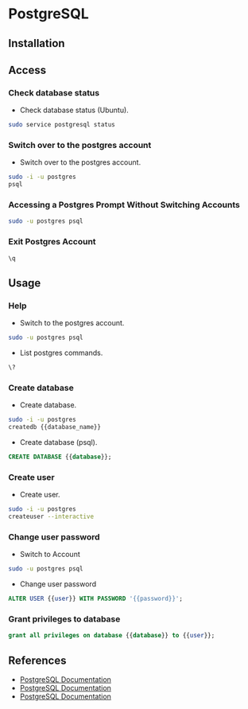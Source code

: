 # PostgreSQL

## Installation

## Access

### Check database status

- Check database status (Ubuntu).

```bash
sudo service postgresql status
```

### Switch over to the postgres account

- Switch over to the postgres account.

```bash
sudo -i -u postgres
psql
```

### Accessing a Postgres Prompt Without Switching Accounts

```bash
sudo -u postgres psql
```

### Exit Postgres Account

```sql
\q
```

## Usage

### Help

- Switch to the postgres account.

```bash
sudo -u postgres psql
```

- List postgres commands.

```sql
\?
```

### Create database

- Create database.

```bash
sudo -i -u postgres
createdb {{database_name}}
```

- Create database (psql).

```sql
CREATE DATABASE {{database}};
```

### Create user

- Create user.

```bash
sudo -i -u postgres
createuser --interactive
```

### Change user password

- Switch to Account

```bash
sudo -u postgres psql
```

- Change user password

```sql
ALTER USER {{user}} WITH PASSWORD '{{password}}';
```

### Grant privileges to database

```sql
grant all privileges on database {{database}} to {{user}};
```

## References

- [PostgreSQL Documentation](https://www.postgresql.org/docs/12/reference.html)
- [PostgreSQL Documentation](https://www.postgresql.org/docs/11/reference.html)
- [PostgreSQL Documentation](https://www.postgresql.org/docs/10/reference.html)
